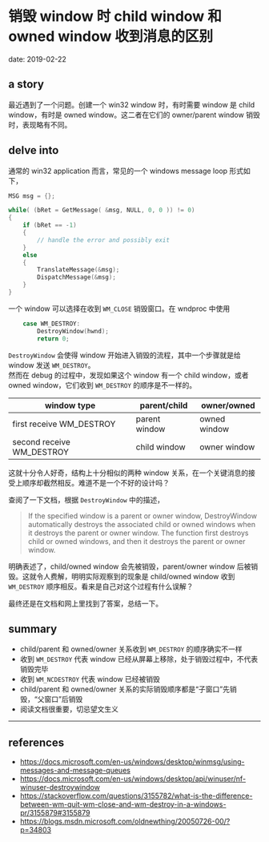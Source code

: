 # 销毁 window 时 child window 和 owned window 收到消息的区别

date: 2019-02-22

## a story

最近遇到了一个问题。创建一个 win32 window 时，有时需要 window 是 child window，有时是 owned window。这二者在它们的 owner/parent window 销毁时，表现略有不同。

## delve into

通常的 win32 application 而言，常见的一个 windows message loop 形式如下，

```cpp
MSG msg = {};

while( (bRet = GetMessage( &msg, NULL, 0, 0 )) != 0)
{
    if (bRet == -1)
    {
        // handle the error and possibly exit
    }
    else
    {
        TranslateMessage(&msg); 
        DispatchMessage(&msg); 
    }
}
```
一个 window 可以选择在收到 `WM_CLOSE` 销毁窗口。在 wndproc 中使用
```cpp
    case WM_DESTROY:
        DestroyWindow(hwnd);
        return 0;
```
`DestroyWindow` 会使得 window 开始进入销毁的流程，其中一个步骤就是给 window 发送 `WM_DESTROY`。  
然而在 debug 的过程中，发现如果这个 window 有一个 child window，或者 owned window，它们收到 `WM_DESTROY` 的顺序是不一样的。

| window type | parent/child | owner/owned |
| ------------- | ------------- | ----- |
| first receive WM_DESTROY | parent window | owned window |
| second receive WM_DESTROY | child window | owner window |

这就十分令人好奇，结构上十分相似的两种 window 关系，在一个关键消息的接受上顺序却截然相反。难道不是一个不好的设计吗？

查阅了一下文档，根据 `DestroyWindow` 中的描述，
> If the specified window is a parent or owner window, DestroyWindow automatically destroys the associated child or owned windows when it destroys the parent or owner window. The function first destroys child or owned windows, and then it destroys the parent or owner window.

明确表述了，child/owned window 会先被销毁，parent/owner window 后被销毁。这就令人费解，明明实际观察到的现象是 child/owned window 收到 `WM_DESTROY` 顺序相反。看来是自己对这个过程有什么误解？

最终还是在文档和网上里找到了答案，总结一下。

## summary
- child/parent 和 owned/owner 关系收到 `WM_DESTROY` 的顺序确实不一样
- 收到 `WM_DESTROY` 代表 window 已经从屏幕上移除，处于销毁过程中，不代表销毁完毕
- 收到 `WM_NCDESTROY` 代表 window 已经被销毁
- child/parent 和 owned/owner 关系的实际销毁顺序都是“子窗口”先销毁，“父窗口”后销毁
- 阅读文档很重要，切忌望文生义

--------
## references
- https://docs.microsoft.com/en-us/windows/desktop/winmsg/using-messages-and-message-queues
- https://docs.microsoft.com/en-us/windows/desktop/api/winuser/nf-winuser-destroywindow
- https://stackoverflow.com/questions/3155782/what-is-the-difference-between-wm-quit-wm-close-and-wm-destroy-in-a-windows-pr/3155879#3155879
- https://blogs.msdn.microsoft.com/oldnewthing/20050726-00/?p=34803